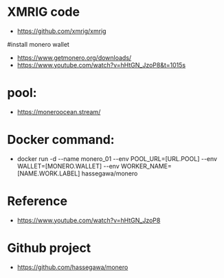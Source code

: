 # XMRIG code
   * https://github.com/xmrig/xmrig


#install monero wallet
  * https://www.getmonero.org/downloads/
  * https://www.youtube.com/watch?v=hHtGN_JzoP8&t=1015s


# pool:
  * https://moneroocean.stream/

# Docker command:
  * docker run -d --name monero_01 --env POOL_URL=[URL.POOL] --env WALLET=[MONERO.WALLET] --env WORKER_NAME=[NAME.WORK.LABEL]  hassegawa/monero

# Reference
  * https://www.youtube.com/watch?v=hHtGN_JzoP8

# Github project
  * https://github.com/hassegawa/monero

